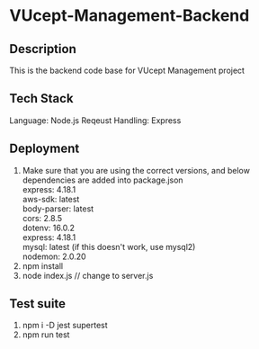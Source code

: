 # VUcept-Management-Backend

## Description
This is the backend code base for VUcept Management project

## Tech Stack
Language: Node.js
Reqeust Handling: Express

## Deployment

1. Make sure that you are using the correct versions, and below dependencies are added into package.json<br/>
    express: 4.18.1<br/>
    aws-sdk: latest<br/>
    body-parser: latest<br/>
    cors: 2.8.5<br/>
    dotenv: 16.0.2<br/>
    express: 4.18.1<br/>
    mysql: latest (if this doesn't work, use mysql2)<br/>
    nodemon: 2.0.20
2. npm install
3. node index.js
// change to server.js

## Test suite
1. npm i -D jest supertest
2. npm run test
